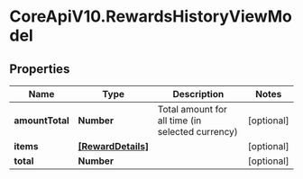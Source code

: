 # CoreApiV10.RewardsHistoryViewModel

## Properties
Name | Type | Description | Notes
------------ | ------------- | ------------- | -------------
**amountTotal** | **Number** | Total amount for all time (in selected currency) | [optional] 
**items** | [**[RewardDetails]**](RewardDetails.md) |  | [optional] 
**total** | **Number** |  | [optional] 



